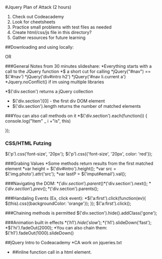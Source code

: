 #Jquery Plan of Attack (2 hours)

1. Check out Codeacademy
2. Look for cheetsheets
3. Practice small problems with test files as needed
  1. Create html/css/js file in this directory?
4. Gather resources for future learning

##Downloading and using locally:

  <!--   <script type="text/javascript" src="http://code.jquery.com/jquery-latest.min.js"></script> -->
  OR
  <script src=jquery.js   (make sure the file diretory is correct)
##Test function:
  <script>$(function() { alert('hello') });</script>

###General Notes from 30 minutes slideshare:
*Everything starts with a call to the JQuery function
*$ a short cut for calling
  *jQuery("#nav") == $('#nav')
  *jQuery('div#intro h2')
  *jQuery('#nav li.current a')
*Jquery.noConflict() if im using multiple libraries

*$('div.section') returns a jQuery collection
* $('div.section')[0] - the first div DOM element
* $('div.section').length returns the number of matched elements

###You can also call methods on it
  *$('div.section').each(function(i) {
    console.log("Item" _ i +"is", this)

  });

### CSS/HTML Futzing
$('p').css('font-size', '20px');
$('p').css({'font-size', '20px', color: 'red'});

###Grabing Values
  *Some methods return results from the first matched element
    *var height = $('div#intro').height();
    *var src = $('img.photo').attr('src');
    *var lastP = $('imput#email').val();

###Navigating the DOM:
*$('div.section').parent()
*$('div.section').next();
*$('div.section').prev();
*$('div.section').parents();

###Handaling Events (Ex, click event):
*$('a:first').click(function(ev){
    $(this).css({backgroundColor: 'orange'});
});   $('a:first').click();



###Chaining methods is permitted
$('div.section').hide().addClass('gone');

###Animation built in effects
*$('h1').hide('slow');
*$('h1').slideDown('fast');
*$('hi').fadeOut(2000);
  *You can also chain them:
    $('h1').fadeOut(1000).slideDown()

##jQuery Intro to Codeacademy
*CA work on jqueries.txt
* <script>$(function() { alert('hello') });</script>  ##inline function call in a html element.


